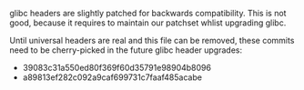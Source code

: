 glibc headers are slightly patched for backwards compatibility. This is not
good, because it requires to maintain our patchset whlist upgrading glibc.

Until universal headers are real and this file can be removed, these commits
need to be cherry-picked in the future glibc header upgrades:

- 39083c31a550ed80f369f60d35791e98904b8096
- a89813ef282c092a9caf699731c7faaf485acabe
